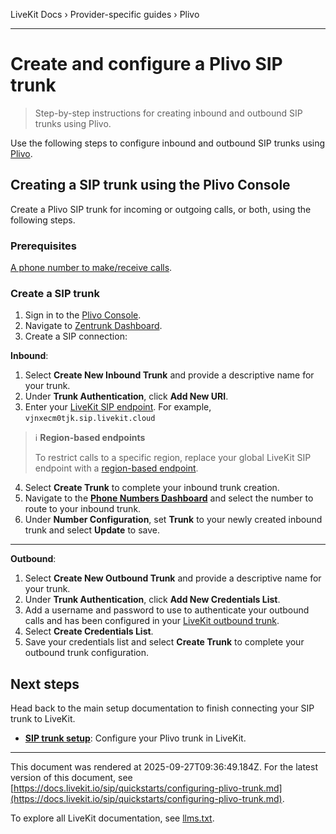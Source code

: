 LiveKit Docs › Provider-specific guides › Plivo

---

# Create and configure a Plivo SIP trunk

> Step-by-step instructions for creating inbound and outbound SIP trunks using Plivo.

Use the following steps to configure inbound and outbound SIP trunks using [Plivo](https://plivo.com).

## Creating a SIP trunk using the Plivo Console

Create a Plivo SIP trunk for incoming or outgoing calls, or both, using the following steps.

### Prerequisites

[A phone number to make/receive calls](https://support.plivo.com/hc/en-us/articles/360041397412-How-can-I-rent-a-phone-number).

### Create a SIP trunk

1. Sign in to the [Plivo Console](https://console.plivo.com/).
2. Navigate to [Zentrunk Dashboard](https://console.plivo.com/zentrunk/dashboard/).
3. Create a SIP connection:

**Inbound**:

1. Select **Create New Inbound Trunk** and provide a descriptive name for your trunk.
2. Under **Trunk Authentication**, click **Add New URI**.
3. Enter your [LiveKit SIP endpoint](https://docs.livekit.io/sip/quickstarts/configuring-sip-trunk.md#sip-endpoint). For example, `vjnxecm0tjk.sip.livekit.cloud`

> ℹ️ **Region-based endpoints**
> 
> To restrict calls to a specific region, replace your global LiveKit SIP endpoint with a [region-based endpoint](https://docs.livekit.io/sip/cloud.md#region-pinning).
4. Select **Create Trunk** to complete your inbound trunk creation.
5. Navigate to the [**Phone Numbers Dashboard**](https://console.plivo.com/active-phone-numbers/) and select the number to route to your inbound trunk.
6. Under **Number Configuration**, set **Trunk** to your newly created inbound trunk and select **Update** to save.

---

**Outbound**:

1. Select **Create New Outbound Trunk** and provide a descriptive name for your trunk.
2. Under **Trunk Authentication**, click **Add New Credentials List**.
3. Add a username and password to use to authenticate your outbound calls and has been configured in your [LiveKit outbound trunk](https://docs.livekit.io/sip/trunk-outbound.md).
4. Select **Create Credentials List**.
5. Save your credentials list and select **Create Trunk** to complete your outbound trunk configuration.

## Next steps

Head back to the main setup documentation to finish connecting your SIP trunk to LiveKit.

- **[SIP trunk setup](https://docs.livekit.io/sip/quickstarts/configuring-sip-trunk.md#livekit-setup)**: Configure your Plivo trunk in LiveKit.

---

This document was rendered at 2025-09-27T09:36:49.184Z.
For the latest version of this document, see [https://docs.livekit.io/sip/quickstarts/configuring-plivo-trunk.md](https://docs.livekit.io/sip/quickstarts/configuring-plivo-trunk.md).

To explore all LiveKit documentation, see [llms.txt](https://docs.livekit.io/llms.txt).